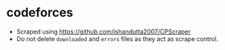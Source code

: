 ﻿# codeforces
- Scraped using https://github.com/ishandutta2007/CPScraper
- Do not delete `downloaded` and `errors` files as they act as scrape control.
